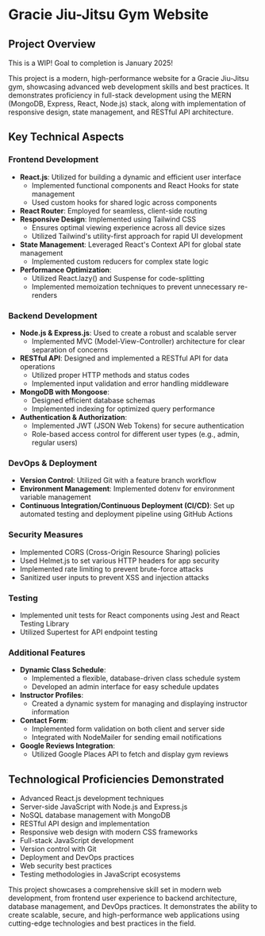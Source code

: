 # Gracie Jiu-Jitsu Gym Website

## Project Overview

This is a WIP! Goal to completion is January 2025!

This project is a modern, high-performance website for a Gracie Jiu-Jitsu gym, showcasing advanced web development skills and best practices. It demonstrates proficiency in full-stack development using the MERN (MongoDB, Express, React, Node.js) stack, along with implementation of responsive design, state management, and RESTful API architecture.

## Key Technical Aspects

### Frontend Development
- **React.js**: Utilized for building a dynamic and efficient user interface
  - Implemented functional components and React Hooks for state management
  - Used custom hooks for shared logic across components
- **React Router**: Employed for seamless, client-side routing
- **Responsive Design**: Implemented using Tailwind CSS
  - Ensures optimal viewing experience across all device sizes
  - Utilized Tailwind's utility-first approach for rapid UI development
- **State Management**: Leveraged React's Context API for global state management
  - Implemented custom reducers for complex state logic
- **Performance Optimization**:
  - Utilized React.lazy() and Suspense for code-splitting
  - Implemented memoization techniques to prevent unnecessary re-renders

### Backend Development
- **Node.js & Express.js**: Used to create a robust and scalable server
  - Implemented MVC (Model-View-Controller) architecture for clear separation of concerns
- **RESTful API**: Designed and implemented a RESTful API for data operations
  - Utilized proper HTTP methods and status codes
  - Implemented input validation and error handling middleware
- **MongoDB with Mongoose**: 
  - Designed efficient database schemas
  - Implemented indexing for optimized query performance
- **Authentication & Authorization**: 
  - Implemented JWT (JSON Web Tokens) for secure authentication
  - Role-based access control for different user types (e.g., admin, regular users)

### DevOps & Deployment
- **Version Control**: Utilized Git with a feature branch workflow
- **Environment Management**: Implemented dotenv for environment variable management
- **Continuous Integration/Continuous Deployment (CI/CD)**: Set up automated testing and deployment pipeline using GitHub Actions

### Security Measures
- Implemented CORS (Cross-Origin Resource Sharing) policies
- Used Helmet.js to set various HTTP headers for app security
- Implemented rate limiting to prevent brute-force attacks
- Sanitized user inputs to prevent XSS and injection attacks

### Testing
- Implemented unit tests for React components using Jest and React Testing Library
- Utilized Supertest for API endpoint testing

### Additional Features
- **Dynamic Class Schedule**: 
  - Implemented a flexible, database-driven class schedule system
  - Developed an admin interface for easy schedule updates
- **Instructor Profiles**: 
  - Created a dynamic system for managing and displaying instructor information
- **Contact Form**: 
  - Implemented form validation on both client and server side
  - Integrated with NodeMailer for sending email notifications
- **Google Reviews Integration**: 
  - Utilized Google Places API to fetch and display gym reviews

## Technological Proficiencies Demonstrated
- Advanced React.js development techniques
- Server-side JavaScript with Node.js and Express.js
- NoSQL database management with MongoDB
- RESTful API design and implementation
- Responsive web design with modern CSS frameworks
- Full-stack JavaScript development
- Version control with Git
- Deployment and DevOps practices
- Web security best practices
- Testing methodologies in JavaScript ecosystems

This project showcases a comprehensive skill set in modern web development, from frontend user experience to backend architecture, database management, and DevOps practices. It demonstrates the ability to create scalable, secure, and high-performance web applications using cutting-edge technologies and best practices in the field.